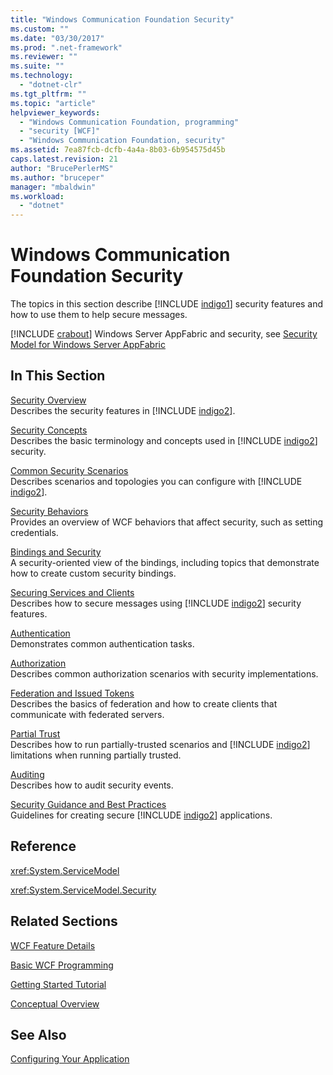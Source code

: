 ```yaml
---
title: "Windows Communication Foundation Security"
ms.custom: ""
ms.date: "03/30/2017"
ms.prod: ".net-framework"
ms.reviewer: ""
ms.suite: ""
ms.technology: 
  - "dotnet-clr"
ms.tgt_pltfrm: ""
ms.topic: "article"
helpviewer_keywords: 
  - "Windows Communication Foundation, programming"
  - "security [WCF]"
  - "Windows Communication Foundation, security"
ms.assetid: 7ea87fcb-dcfb-4a4a-8b03-6b954575d45b
caps.latest.revision: 21
author: "BrucePerlerMS"
ms.author: "bruceper"
manager: "mbaldwin"
ms.workload: 
  - "dotnet"
---
```

# Windows Communication Foundation Security
The topics in this section describe [!INCLUDE [indigo1](../../../../includes/indigo1-md.md)] security features and how to use them to help secure messages.  
  
 [!INCLUDE [crabout](../../../../includes/crabout-md.md)] Windows Server AppFabric and security, see [Security Model for Windows Server AppFabric](http://go.microsoft.com/fwlink/?LinkID=201279&clcid=0x409)  
  
## In This Section  
 [Security Overview](../../../../docs/framework/wcf/feature-details/security-overview.md)  
 Describes the security features in [!INCLUDE [indigo2](../../../../includes/indigo2-md.md)].  
  
 [Security Concepts](../../../../docs/framework/wcf/feature-details/security-concepts.md)  
 Describes the basic terminology and concepts used in [!INCLUDE [indigo2](../../../../includes/indigo2-md.md)] security.  
  
 [Common Security Scenarios](../../../../docs/framework/wcf/feature-details/common-security-scenarios.md)  
 Describes scenarios and topologies you can configure with [!INCLUDE [indigo2](../../../../includes/indigo2-md.md)].  
  
 [Security Behaviors](../../../../docs/framework/wcf/feature-details/security-behaviors-in-wcf.md)  
 Provides an overview of WCF behaviors that affect security, such as setting credentials.  
  
 [Bindings and Security](../../../../docs/framework/wcf/feature-details/bindings-and-security.md)  
 A security-oriented view of the bindings, including topics that demonstrate how to create custom security bindings.  
  
 [Securing Services and Clients](../../../../docs/framework/wcf/feature-details/securing-services-and-clients.md)  
 Describes how to secure messages using [!INCLUDE [indigo2](../../../../includes/indigo2-md.md)] security features.  
  
 [Authentication](../../../../docs/framework/wcf/feature-details/authentication-in-wcf.md)  
 Demonstrates common authentication tasks.  
  
 [Authorization](../../../../docs/framework/wcf/feature-details/authorization-in-wcf.md)  
 Describes common authorization scenarios with security implementations.  
  
 [Federation and Issued Tokens](../../../../docs/framework/wcf/feature-details/federation-and-issued-tokens.md)  
 Describes the basics of federation and how to create clients that communicate with federated servers.  
  
 [Partial Trust](../../../../docs/framework/wcf/feature-details/partial-trust.md)  
 Describes how to run partially-trusted scenarios and [!INCLUDE [indigo2](../../../../includes/indigo2-md.md)] limitations when running partially trusted.  
  
 [Auditing](../../../../docs/framework/wcf/feature-details/auditing-security-events.md)  
 Describes how to audit security events.  
  
 [Security Guidance and Best Practices](../../../../docs/framework/wcf/feature-details/security-guidance-and-best-practices.md)  
 Guidelines for creating secure [!INCLUDE [indigo2](../../../../includes/indigo2-md.md)] applications.  
  
## Reference  
 <xref:System.ServiceModel>  
  
 <xref:System.ServiceModel.Security>  
  
## Related Sections  
 [WCF Feature Details](../../../../docs/framework/wcf/feature-details/index.md)  
  
 [Basic WCF Programming](../../../../docs/framework/wcf/basic-wcf-programming.md)  
  
 [Getting Started Tutorial](../../../../docs/framework/wcf/getting-started-tutorial.md)  
  
 [Conceptual Overview](../../../../docs/framework/wcf/conceptual-overview.md)  
  
## See Also  
 [Configuring Your Application](../../../../docs/framework/wcf/diagnostics/configuring-your-application.md)
